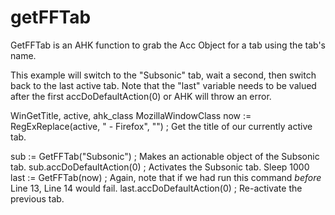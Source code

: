 getFFTab
========

GetFFTab is an AHK function to grab the Acc Object for a tab using the tab's name. 

This example will switch to the "Subsonic" tab, wait a second, then switch back to the last active tab.
Note that the "last" variable needs to be valued after the first accDoDefaultAction(0) or AHK will throw an error.

WinGetTitle, active, ahk_class MozillaWindowClass
now := RegExReplace(active, " - Firefox", "") ; Get the title of our currently active tab.

sub := GetFFTab("Subsonic") ; Makes an actionable object of the Subsonic tab.
sub.accDoDefaultAction(0) ; Activates the Subsonic tab.
Sleep 1000
last := GetFFTab(now) ; Again, note that if we had run this command _before_ Line 13, Line 14 would fail.
last.accDoDefaultAction(0) ; Re-activate the previous tab.
